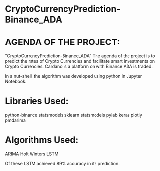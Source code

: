 CryptoCurrencyPrediction-Binance_ADA
====================================

AGENDA OF THE PROJECT:
====================
"CryptoCurrencyPrediction-Binance_ADA" The agenda of the project is to predict the rates of Crypto Currencies and facilitate smart investments on Crypto Currencies.
Cardano is a platform on with Binance ADA is traded. 

In a nut-shell, the algorithm was developed using python in Jupyter Notebook. 

Libraries Used:
==============
python-binance
statsmodels
sklearn
statsmodels
pylab
keras
plotly
pmdarima

Algorithms Used:
================
ARIMA
Holt Winters
LSTM


Of these LSTM achieved 89% accuracy in its prediction.

